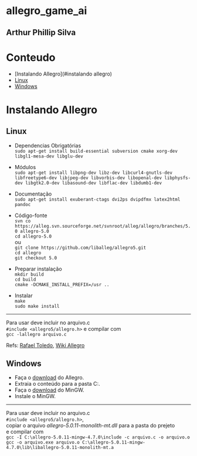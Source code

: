 # allegro_game_ai
## Arthur Phillip Silva

# Conteudo
* [Instalando Allegro](#instalando allegro)
 * [Linux](#linux)
 * [Windows](#windows)

# Instalando Allegro
## Linux

* Dependencias Obrigatórias </br>
`sudo apt-get install build-essential subversion cmake xorg-dev libgl1-mesa-dev libglu-dev`

* Módulos </br>
`sudo apt-get install libpng-dev libz-dev libcurl4-gnutls-dev libfreetype6-dev libjpeg-dev libvorbis-dev libopenal-dev libphysfs-dev libgtk2.0-dev libasound-dev libflac-dev libdumb1-dev`

* Documentação </br>
`sudo apt-get install exuberant-ctags dvi2ps dvipdfmx latex2html pandoc`

* Código-fonte </br>
`svn co https://alleg.svn.sourceforge.net/svnroot/alleg/allegro/branches/5.0 allegro-5.0` </br>
`cd allegro-5.0` </br>
ou </br>
`git clone https://github.com/liballeg/allegro5.git` </br>
`cd allegro` </br>
`git checkout 5.0` </br>
* Preparar instalação </br>
`mkdir build` </br>
`cd build` </br>
`cmake -DCMAKE_INSTALL_PREFIX=/usr ..` </br>
* Instalar </br>
`make` </br>
`sudo make install`
---
Para usar deve incluir no arquivo.c </br>
`#include <allegro5/allegro.h>`
e compilar com </br>
`gcc -lallegro arquivo.c`

Refs:
[Rafael Toledo](http://www.rafaeltoledo.net/compilando-e-instalando-a-biblioteca-allegro-5-no-ubuntu/),
[Wiki Allegro](https://wiki.allegro.cc/index.php?title=Install_Allegro5_From_Git/Linux/Debian)

## Windows
* Faça o [download](https://github.com/liballeg/allegro5/releases/download/5.0.11/allegro-5.0.11.zip) do Allegro.
* Extraia o conteúdo para a pasta C:.
* Faça o [download](https://sourceforge.net/projects/mingw/files/latest/download?source=files) do MinGW.
* Instale o MinGW.
---
Para usar deve incluir no arquivo.c </br>
`#include <allegro5/allegro.h>`, </br>
copiar o arquivo _allegro-5.0.11-monolith-mt.dll_ para a pasta do prejeto </br>
e compilar com </br>
`gcc -I C:\allegro-5.0.11-mingw-4.7.0\include -c arquivo.c -o arquivo.o` </br>
`gcc -o arquivo.exe arquivo.o C:\allegro-5.0.11-mingw-4.7.0\lib\liballegro-5.0.11-monolith-mt.a`
